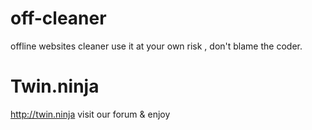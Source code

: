 # off-cleaner
offline websites cleaner
use it at your own risk , don't blame the coder.

# Twin.ninja
http://twin.ninja
visit our forum & enjoy
